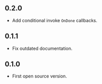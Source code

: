 ## 0.2.0

- Add conditional invoke `OnDone` callbacks.

## 0.1.1

- Fix outdated documentation.

## 0.1.0

- First open source version.
